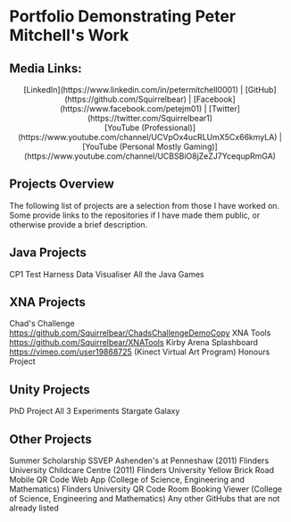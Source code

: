 # Portfolio Demonstrating Peter Mitchell's Work

## Media Links:
<center>[LinkedIn](https://www.linkedin.com/in/petermitchell0001) | [GitHub](https://github.com/Squirrelbear) | [Facebook](https://www.facebook.com/petejm01) | [Twitter](https://twitter.com/Squirrelbear1) <br/> [YouTube (Professional)](https://www.youtube.com/channel/UCVpOx4ucRLUmX5Cx66kmyLA) | [YouTube (Personal Mostly Gaming)](https://www.youtube.com/channel/UCBSBiO8jZeZJ7YcequpRmGA)</center>

## Projects Overview

The following list of projects are a selection from those I have worked on. Some provide links to the repositories if I have made them public, or otherwise provide a brief description. 

## Java Projects

CP1 Test Harness
Data Visualiser
All the Java Games

## XNA Projects

Chad's Challenge https://github.com/Squirrelbear/ChadsChallengeDemoCopy
XNA Tools https://github.com/Squirrelbear/XNATools
Kirby Arena
Splashboard https://vimeo.com/user19868725
(Kinect Virtual Art Program)
Honours Project

## Unity Projects

PhD Project All 3 Experiments
Stargate Galaxy

## Other Projects

Summer Scholarship SSVEP
Ashenden's at Penneshaw (2011)
Flinders University Childcare Centre (2011)
Flinders University Yellow Brick Road Mobile QR Code Web App (College of Science, Engineering and Mathematics)
Flinders University QR Code Room Booking Viewer (College of Science, Engineering and Mathematics)
Any other GitHubs that are not already listed
